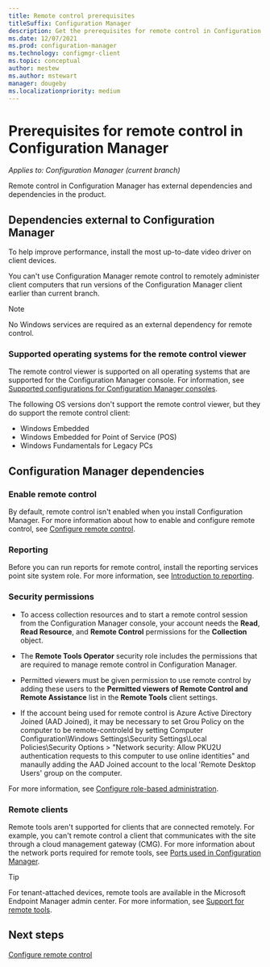 ```yaml
---
title: Remote control prerequisites
titleSuffix: Configuration Manager
description: Get the prerequisites for remote control in Configuration Manager.
ms.date: 12/07/2021
ms.prod: configuration-manager
ms.technology: configmgr-client
ms.topic: conceptual
author: mestew
ms.author: mstewart
manager: dougeby
ms.localizationpriority: medium
---
```


# Prerequisites for remote control in Configuration Manager

*Applies to: Configuration Manager (current branch)*

Remote control in Configuration Manager has external dependencies and dependencies in the product.

## Dependencies external to Configuration Manager

To help improve performance, install the most up-to-date video driver on client devices.

You can't use Configuration Manager remote control to remotely administer client computers that run versions of the Configuration Manager client earlier than current branch.

> [!NOTE]
> No Windows services are required as an external dependency for remote control.

### Supported operating systems for the remote control viewer

The remote control viewer is supported on all operating systems that are supported for the Configuration Manager console. For information, see [Supported configurations for Configuration Manager consoles](../../../plan-design/configs/supported-operating-systems-consoles.md).

The following OS versions don't support the remote control viewer, but they do support the remote control client:

- Windows Embedded
- Windows Embedded for Point of Service (POS)
- Windows Fundamentals for Legacy PCs

## Configuration Manager dependencies

### Enable remote control

By default, remote control isn't enabled when you install Configuration Manager. For more information about how to enable and configure remote control, see [Configure remote control](configuring-remote-control.md).

### Reporting

Before you can run reports for remote control, install the reporting services point site system role. For more information, see [Introduction to reporting](../../../servers/manage/introduction-to-reporting.md).

### Security permissions

- To access collection resources and to start a remote control session from the Configuration Manager console, your account needs the **Read**, **Read Resource**, and **Remote Control** permissions for the **Collection** object.

- The **Remote Tools Operator** security role includes the permissions that are required to manage remote control in Configuration Manager.

- Permitted viewers must be given permission to use remote control by adding these users to the **Permitted viewers of Remote Control and Remote Assistance** list in the **Remote Tools** client settings.

- If the account being used for remote control is Azure Active Directory Joined (AAD Joined), it may be necessary to set Grou Policy on the computer to be remote-controleld by setting Computer Configuration\Windows Settings\Security Settings\Local Policies\Security Options > "Network security: Allow PKU2U authentication requests to this computer to use online identities" and manaully adding the AAD Joined account to the local 'Remote Desktop Users' group on the computer. 

For more information, see [Configure role-based administration](../../../servers/deploy/configure/configure-role-based-administration.md).

### Remote clients

Remote tools aren't supported for clients that are connected remotely. For example, you can't remote control a client that communicates with the site through a cloud management gateway (CMG). For more information about the network ports required for remote tools, see [Ports used in Configuration Manager](../../../plan-design/hierarchy/ports.md#BKMK_PortsConsole-Client).

> [!TIP]
> For tenant-attached devices, remote tools are available in the Microsoft Endpoint Manager admin center. For more information, see [Support for remote tools](../cmg/supported-configurations.md#bkmk_note3).

## Next steps

[Configure remote control](configuring-remote-control.md)
